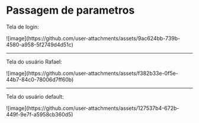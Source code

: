 ﻿# Passagem de parametros
<p>Tela de login:</p>
![image](https://github.com/user-attachments/assets/9ac624bb-739b-4580-a958-5f2749d4d51c)
<hr>
<p>Tela do usuário Rafael:</p>
![image](https://github.com/user-attachments/assets/f382b33e-0f5e-44b7-84c0-78006d7ff60b)
<hr>
<p>Tela do usuário default:</p>
![image](https://github.com/user-attachments/assets/127537b4-672b-449f-9e7f-a5958cb360d5)
